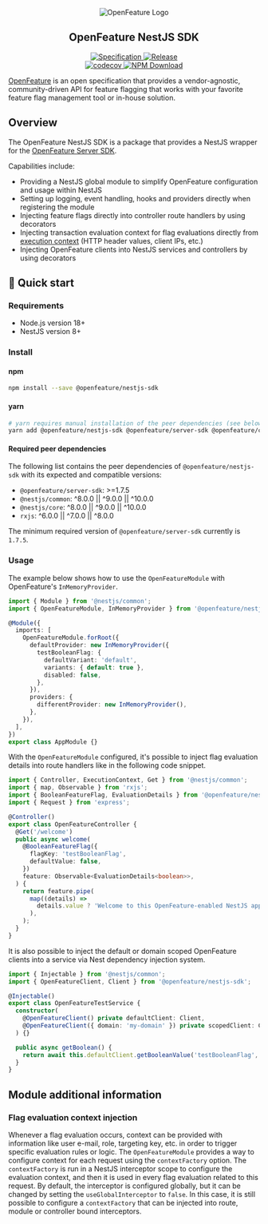 <!-- markdownlint-disable MD033 -->
<!-- x-hide-in-docs-start -->
<p align="center">
  <picture>
    <source media="(prefers-color-scheme: dark)" srcset="https://raw.githubusercontent.com/open-feature/community/0e23508c163a6a1ac8c0ced3e4bd78faafe627c7/assets/logo/horizontal/white/openfeature-horizontal-white.svg" />
    <img align="center" alt="OpenFeature Logo" src="https://raw.githubusercontent.com/open-feature/community/0e23508c163a6a1ac8c0ced3e4bd78faafe627c7/assets/logo/horizontal/black/openfeature-horizontal-black.svg" />
  </picture>
</p>

<h2 align="center">OpenFeature NestJS SDK</h2>

<!-- x-hide-in-docs-end -->
<!-- The 'github-badges' class is used in the docs -->
<p align="center" class="github-badges">
  <a href="https://github.com/open-feature/spec/releases/tag/v0.8.0">
    <img alt="Specification" src="https://img.shields.io/static/v1?label=specification&message=v0.8.0&color=yellow&style=for-the-badge" />
  </a>
  <!-- x-release-please-start-version -->
  <a href="https://github.com/open-feature/js-sdk/releases/tag/nestjs-sdk-v0.2.0-experimental">
    <img alt="Release" src="https://img.shields.io/static/v1?label=release&message=v0.2.0-experimental&color=blue&style=for-the-badge" />
  </a>
  <!-- x-release-please-end -->
  <br/>
  <a href="https://codecov.io/gh/open-feature/js-sdk">
    <img alt="codecov" src="https://codecov.io/gh/open-feature/js-sdk/branch/main/graph/badge.svg?token=3DC5XOEHMY" />
  </a>
  <a href="https://www.npmjs.com/package/@openfeature/nestjs-sdk">
    <img alt="NPM Download" src="https://img.shields.io/npm/dm/%40openfeature%2Fnestjs-sdk" />
  </a>
</p>
<!-- x-hide-in-docs-start -->

[OpenFeature](https://openfeature.dev) is an open specification that provides a vendor-agnostic, community-driven API for feature flagging that works with your favorite feature flag management tool or in-house solution.

<!-- x-hide-in-docs-end -->

## Overview

The OpenFeature NestJS SDK is a package that provides a NestJS wrapper for the [OpenFeature Server SDK](https://openfeature.dev/docs/reference/technologies/server/javascript/).

Capabilities include:

- Providing a NestJS global module to simplify OpenFeature configuration and usage within NestJS
- Setting up logging, event handling, hooks and providers directly when registering the module
- Injecting feature flags directly into controller route handlers by using decorators
- Injecting transaction evaluation context for flag evaluations directly from [execution context](https://docs.nestjs.com/fundamentals/execution-context) (HTTP header values, client IPs, etc.)
- Injecting OpenFeature clients into NestJS services and controllers by using decorators

## 🚀 Quick start

### Requirements

- Node.js version 18+
- NestJS version 8+

### Install

#### npm

```sh
npm install --save @openfeature/nestjs-sdk
```

#### yarn

```sh
# yarn requires manual installation of the peer dependencies (see below)
yarn add @openfeature/nestjs-sdk @openfeature/server-sdk @openfeature/core
```

#### Required peer dependencies

The following list contains the peer dependencies of `@openfeature/nestjs-sdk` with its expected and compatible versions:

* `@openfeature/server-sdk`: >=1.7.5
* `@nestjs/common`: ^8.0.0 || ^9.0.0 || ^10.0.0
* `@nestjs/core`: ^8.0.0 || ^9.0.0 || ^10.0.0
* `rxjs`: ^6.0.0 || ^7.0.0 || ^8.0.0

The minimum required version of `@openfeature/server-sdk` currently is `1.7.5`.

### Usage

The example below shows how to use the `OpenFeatureModule` with OpenFeature's `InMemoryProvider`.

```ts
import { Module } from '@nestjs/common';
import { OpenFeatureModule, InMemoryProvider } from '@openfeature/nestjs-sdk';

@Module({
  imports: [
    OpenFeatureModule.forRoot({
      defaultProvider: new InMemoryProvider({
        testBooleanFlag: {
          defaultVariant: 'default',
          variants: { default: true },
          disabled: false,
        },
      }),
      providers: {
        differentProvider: new InMemoryProvider(),
      },
    }),
  ],
})
export class AppModule {}
```

With the `OpenFeatureModule` configured, it's possible to inject flag evaluation details into route handlers like in the following code snippet.

```ts
import { Controller, ExecutionContext, Get } from '@nestjs/common';
import { map, Observable } from 'rxjs';
import { BooleanFeatureFlag, EvaluationDetails } from '@openfeature/nestjs-sdk';
import { Request } from 'express';

@Controller()
export class OpenFeatureController {
  @Get('/welcome')
  public async welcome(
    @BooleanFeatureFlag({
      flagKey: 'testBooleanFlag',
      defaultValue: false,
    })
    feature: Observable<EvaluationDetails<boolean>>,
  ) {
    return feature.pipe(
      map((details) =>
        details.value ? 'Welcome to this OpenFeature-enabled NestJS app!' : 'Welcome to this NestJS app!',
      ),
    );
  }
}
```

It is also possible to inject the default or domain scoped OpenFeature clients into a service via Nest dependency injection system.

```ts
import { Injectable } from '@nestjs/common';
import { OpenFeatureClient, Client } from '@openfeature/nestjs-sdk';

@Injectable()
export class OpenFeatureTestService {
  constructor(
    @OpenFeatureClient() private defaultClient: Client,
    @OpenFeatureClient({ domain: 'my-domain' }) private scopedClient: Client,
  ) {}

  public async getBoolean() {
    return await this.defaultClient.getBooleanValue('testBooleanFlag', false);
  }
}
```

## Module additional information

### Flag evaluation context injection

Whenever a flag evaluation occurs, context can be provided with information like user e-mail, role, targeting key, etc. in order to trigger specific evaluation rules or logic. The `OpenFeatureModule` provides a way to configure context for each request using the `contextFactory` option.
The `contextFactory` is run in a NestJS interceptor scope to configure the evaluation context, and then it is used in every flag evaluation related to this request.
By default, the interceptor is configured globally, but it can be changed by setting the `useGlobalInterceptor` to `false`. In this case, it is still possible to configure a `contextFactory` that can be injected into route, module or controller bound interceptors.
